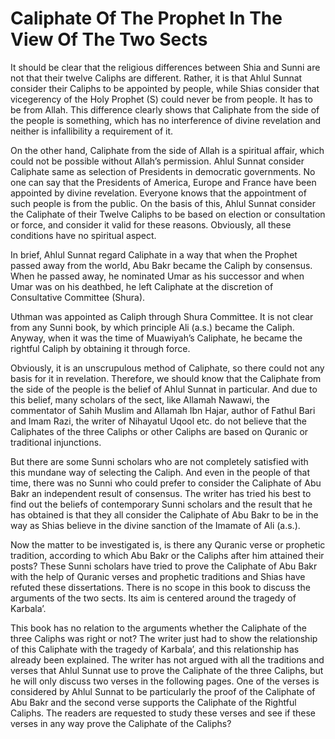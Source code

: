 Caliphate Of The Prophet In The View Of The Two Sects
=====================================================

It should be clear that the religious differences between Shia and Sunni
are not that their twelve Caliphs are different. Rather, it is that
Ahlul Sunnat consider their Caliphs to be appointed by people, while
Shias consider that vicegerency of the Holy Prophet (S) could never be
from people. It has to be from Allah. This difference clearly shows that
Caliphate from the side of the people is something, which has no
interference of divine revelation and neither is infallibility a
requirement of it.

On the other hand, Caliphate from the side of Allah is a spiritual
affair, which could not be possible without Allah’s permission. Ahlul
Sunnat consider Caliphate same as selection of Presidents in democratic
governments. No one can say that the Presidents of America, Europe and
France have been appointed by divine revelation. Everyone knows that the
appointment of such people is from the public. On the basis of this,
Ahlul Sunnat consider the Caliphate of their Twelve Caliphs to be based
on election or consultation or force, and consider it valid for these
reasons. Obviously, all these conditions have no spiritual aspect.

In brief, Ahlul Sunnat regard Caliphate in a way that when the Prophet
passed away from the world, Abu Bakr became the Caliph by consensus.
When he passed away, he nominated Umar as his successor and when Umar
was on his deathbed, he left Caliphate at the discretion of Consultative
Committee (Shura).

Uthman was appointed as Caliph through Shura Committee. It is not clear
from any Sunni book, by which principle Ali (a.s.) became the Caliph.
Anyway, when it was the time of Muawiyah’s Caliphate, he became the
rightful Caliph by obtaining it through force.

Obviously, it is an unscrupulous method of Caliphate, so there could not
any basis for it in revelation. Therefore, we should know that the
Caliphate from the side of the people is the belief of Ahlul Sunnat in
particular. And due to this belief, many scholars of the sect, like
Allamah Nawawi, the commentator of Sahih Muslim and Allamah Ibn Hajar,
author of Fathul Bari and Imam Razi, the writer of Nihayatul Uqool etc.
do not believe that the Caliphates of the three Caliphs or other Caliphs
are based on Quranic or traditional injunctions.

But there are some Sunni scholars who are not completely satisfied with
this mundane way of selecting the Caliph. And even in the people of that
time, there was no Sunni who could prefer to consider the Caliphate of
Abu Bakr an independent result of consensus. The writer has tried his
best to find out the beliefs of contemporary Sunni scholars and the
result that he has obtained is that they all consider the Caliphate of
Abu Bakr to be in the way as Shias believe in the divine sanction of the
Imamate of Ali (a.s.).

Now the matter to be investigated is, is there any Quranic verse or
prophetic tradition, according to which Abu Bakr or the Caliphs after
him attained their posts? These Sunni scholars have tried to prove the
Caliphate of Abu Bakr with the help of Quranic verses and prophetic
traditions and Shias have refuted these dissertations. There is no scope
in this book to discuss the arguments of the two sects. Its aim is
centered around the tragedy of Karbala’.

This book has no relation to the arguments whether the Caliphate of the
three Caliphs was right or not? The writer just had to show the
relationship of this Caliphate with the tragedy of Karbala’, and this
relationship has already been explained. The writer has not argued with
all the traditions and verses that Ahlul Sunnat use to prove the
Caliphate of the three Caliphs, but he will only discuss two verses in
the following pages. One of the verses is considered by Ahlul Sunnat to
be particularly the proof of the Caliphate of Abu Bakr and the second
verse supports the Caliphate of the Rightful Caliphs. The readers are
requested to study these verses and see if these verses in any way prove
the Caliphate of the Caliphs?


